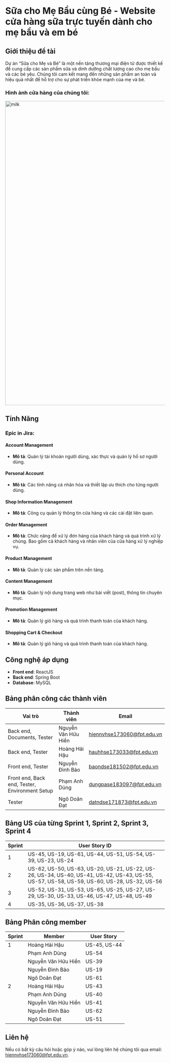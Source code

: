 # Sữa cho Mẹ Bầu cùng Bé - Website cửa hàng sữa trực tuyến dành cho mẹ bầu và em bé

## Giới thiệu đề tài

Dự án “Sữa cho Mẹ và Bé” là một nền tảng thương mại điện tử được thiết kế để cung cấp các sản phẩm sữa và dinh dưỡng chất lượng cao cho mẹ bầu và các bé yêu. Chúng tôi cam kết mang đến những sản phẩm an toàn và hiệu quả nhất để hỗ trợ cho sự phát triển khỏe mạnh của mẹ và bé.

### Hình ảnh cửa hàng của chúng tôi:

<img width="959" alt="milk" src="https://github.com/dungpham-npc/N5_JS1802_Milkstore/assets/168702939/2d2bd632-f584-4484-a483-16ac402d7eb5">


## Tính Năng

### Epic in Jira:

#### Account Management
- **Mô tả**: Quản lý tài khoản người dùng, xác thực và quản lý hồ sơ người dùng.

#### Personal Account
- **Mô tả**: Các tính năng cá nhân hóa và thiết lập ưu thích cho từng người dùng.

#### Shop Information Management
- **Mô tả**: Công cụ quản lý thông tin cửa hàng và các cài đặt liên quan.

#### Order Management
- **Mô tả**: Chức năng để xử lý đơn hàng của khách hàng và quá trình xử lý chúng. Bao gồm cả khách hàng và nhân viên của cửa hàng xử lý nghiệp vụ.

#### Product Management
- **Mô tả**: Quản lý các sản phẩm trên nền tảng.

#### Content Management
- **Mô tả**: Quản lý nội dung trang web như bài viết (post), thông tin chuyên mục.

#### Promotion Management
- **Mô tả**: Quản lý giỏ hàng và quá trình thanh toán của khách hàng.

#### Shopping Cart & Checkout
- **Mô tả**: Quản lý giỏ hàng và quá trình thanh toán của khách hàng.

## Công nghệ áp dụng

- **Front end**: ReactJS
- **Back end**: Spring Boot
- **Database**: MySQL

## Bảng phân công các thành viên

| Vai trò                        | Thành viên             | Email                       |
| ------------------------------ | ---------------------- | --------------------------- |
| Back end, Documents, Tester    | Nguyễn Văn Hữu Hiền    | hiennvhse173060@fpt.edu.vn  |
| Back end, Tester               | Hoàng Hải Hậu          | hauhhse173033@fpt.edu.vn    |
| Front end, Tester              | Nguyễn Đình Bảo        | baondse181502@fpt.edu.vn    |
| Front end, Back end, Tester, Environment Setup | Phạm Anh Dũng       | dungpase183097@fpt.edu.vn  |
| Tester                         | Ngô Doãn Đạt           | datndse171873@fpt.edu.vn    |

## Bảng US của từng Sprint 1, Sprint 2, Sprint 3, Sprint 4

| Sprint | User Story ID |
| ------ | ------------- |
| 1      | US-45, US-19, US-61, US-44, US-51, US-54, US-39, US-23, US-24          |
| 2      | US-62, US-50, US-63, US-20, US-21, US-22, US-26, US-34, US-40, US-41, US-42, US-43, US-55, US-57, US-58, US-59, US-60, US-28, US-32, US-56        |
| 3      | US-52, US-31, US-53, US-65, US-25, US-27, US-29, US-30, US-33, US-46, US-47, US-48, US-49         |
| 4      | US-35, US-36, US-37, US-38         |

## Bảng Phân công member

| **Sprint**        | Member            | User Story                |
| ----------------- | ----------------- | ------------------------- |
| 1                 | Hoàng Hải Hậu     | US-45, US-44              |
|                    | Phạm Anh Dũng     | US-54              |
|                    | Nguyễn Văn Hữu Hiền | US-39                  |
|                    | Nguyễn Đình Bảo   | US-19                     |
|                    | Ngô Doãn Đạt      | US-61                     |
| 2                 | Hoàng Hải Hậu     | US-43                      |
|                    | Phạm Anh Dũng     | US-40                     |
|                    | Nguyễn Văn Hữu Hiền | US-41                   |
|                    | Nguyễn Đình Bảo   | US-62                     |
|                    | Ngô Doãn Đạt      | US-51                      |

## Liên hệ

Nếu có bất kỳ câu hỏi hoặc góp ý nào, vui lòng liên hệ chúng tôi qua email: hiennvhse173060@fpt.edu.vn.

